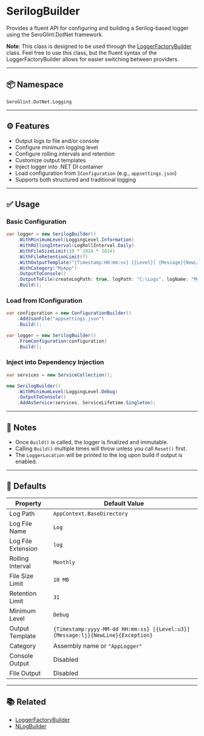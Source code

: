 # SerilogBuilder

Provides a fluent API for configuring and building a Serilog-based logger using the SeroGlint.DotNet framework.

**Note**: This class is designed to be used through the [LoggerFactoryBuilder](LoggerFactoryBuilder.md) class. Feel free to use this class, but the fluent syntax of the LoggerFactoryBuilder allows for easier switching between providers.

---

## 📦 Namespace

`SeroGlint.DotNet.Logging`

---

## ⚙️ Features

- Output logs to file and/or console
- Configure minimum logging level
- Configure rolling intervals and retention
- Customize output templates
- Inject logger into .NET DI container
- Load configuration from `IConfiguration` (e.g., `appsettings.json`)
- Supports both structured and traditional logging

---

## ✅ Usage

### Basic Configuration

```csharp
var logger = new SerilogBuilder()
    .WithMinimumLevel(LoggingLevel.Information)
    .WithRollingInterval(LogRollInterval.Daily)
    .WithFileSizeLimit(10 * 1024 * 1024)
    .WithFileRetentionLimit(7)
    .WithOutputTemplate("{Timestamp:HH:mm:ss} [{Level}] {Message}{NewLine}{Exception}")
    .WithCategory("MyApp")
    .OutputToConsole()
    .OutputToFile(createLogPath: true, logPath: "C:\Logs", logName: "MyAppLog", logExtension: "txt")
    .Build();
```

### Load from IConfiguration

```csharp
var configuration = new ConfigurationBuilder()
    .AddJsonFile("appsettings.json")
    .Build();

var logger = new SerilogBuilder()
    .FromConfiguration(configuration)
    .Build();
```

### Inject into Dependency Injection

```csharp
var services = new ServiceCollection();

new SerilogBuilder()
    .WithMinimumLevel(LoggingLevel.Debug)
    .OutputToConsole()
    .AddAsService(services, ServiceLifetime.Singleton);
```

---

## 🧪 Notes

- Once `Build()` is called, the logger is finalized and immutable.
- Calling `Build()` multiple times will throw unless you call `Reset()` first.
- The `LoggerLocation` will be printed to the log upon build if output is enabled.

---

## 🧼 Defaults

| Property              | Default Value                            |
|-----------------------|------------------------------------------|
| Log Path              | `AppContext.BaseDirectory`               |
| Log File Name         | `Log`                                    |
| Log File Extension    | `log`                                    |
| Rolling Interval      | `Monthly`                                |
| File Size Limit       | `10 MB`                                  |
| Retention Limit       | `31`                                     |
| Minimum Level         | `Debug`                                  |
| Output Template       | `{Timestamp:yyyy-MM-dd HH:mm:ss} [{Level:u3}] {Message:lj}{NewLine}{Exception}` |
| Category              | Assembly name or `"AppLogger"`           |
| Console Output        | Disabled                                 |
| File Output           | Disabled                                 |

---

## 📚 Related

- [LoggerFactoryBuilder](./LoggerFactoryBuilder.md)
- [NLogBuilder](./NLogBuilder.md)
